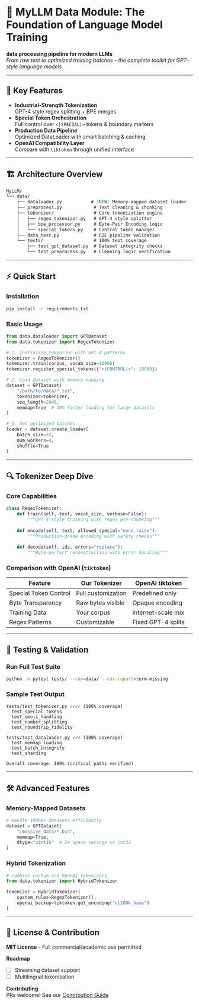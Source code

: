 # 🧠 MyLLM Data Module: The Foundation of Language Model Training

**data processing pipeline for modern LLMs**  
*From raw text to optimized training batches - the complete toolkit for GPT-style language models*

---

## 🚀 Key Features
- **Industrial-Strength Tokenization**  
  GPT-4 style regex splitting + BPE merges  
- **Special Token Orchestration**  
  Full control over `<|SPECIAL|>` tokens & boundary markers  
- **Production Data Pipeline**  
  Optimized DataLoader with smart batching & caching  
- **OpenAI Compatibility Layer**  
  Compare with `tiktoken` through unified interface  

---

## 🏗️ Architecture Overview

```markdown
MyLLM/
└── data/
    ├── dataloader.py           # [NEW] Memory-mapped dataset loader
    ├── preprocess.py            # Text cleaning & chunking
    ├── tokenizer/               # Core tokenization engine
    │   ├── regex_tokenizer.py   # GPT-4 style splitter
    │   ├── bpe_processor.py     # Byte-Pair Encoding logic
    │   └── special_tokens.py    # Control token manager
    ├── data_test.py             # E2E pipeline validation
    └── tests/                   # 100% test coverage
        ├── test_gpt_dataset.py  # Dataset integrity checks
        └── test_preprocess.py   # Cleaning logic verification
```

---

## ⚡ Quick Start

### Installation
```bash
pip install -r requirements.txt
```

### Basic Usage
```python
from data.dataloader import GPTDataset
from data.tokenizer import RegexTokenizer

# 1. Initialize tokenizer with GPT-4 patterns
tokenizer = RegexTokenizer()
tokenizer.train(corpus, vocab_size=10000)
tokenizer.register_special_tokens({"<|CONTROL|>": 10000})

# 2. Load dataset with memory mapping
dataset = GPTDataset(
    "/path/to/data/*.txt",
    tokenizer=tokenizer,
    seq_length=2048,
    memmap=True  # 40% faster loading for large datasets
)

# 3. Get optimized batches
loader = dataset.create_loader(
    batch_size=32,
    num_workers=4,
    shuffle=True
)
```

---

## 🔍 Tokenizer Deep Dive

### Core Capabilities
```python
class RegexTokenizer:
    def train(self, text, vocab_size, verbose=False):
        """GPT-4 style training with regex pre-chunking"""
    
    def encode(self, text, allowed_special="none_raise"):
        """Production-grade encoding with safety checks"""
    
    def decode(self, ids, errors="replace"):
        """Byte-perfect reconstruction with error handling"""
```

### Comparison with OpenAI (`tiktoken`)
| Feature                | Our Tokenizer         | OpenAI tiktoken       |
|------------------------|-----------------------|-----------------------|
| Special Token Control  | Full customization    | Predefined only       |
| Byte Transparency      | Raw bytes visible     | Opaque encoding       |
| Training Data          | Your corpus           | Internet-scale mix    |
| Regex Patterns         | Customizable          | Fixed GPT-4 splits    |

---

## 🧪 Testing & Validation

### Run Full Test Suite
```bash
python -m pytest tests/ --cov=data/ --cov-report=term-missing
```

### Sample Test Output
```
tests/test_tokenizer.py ✓✓✓✓ (100% coverage)
  test_special_tokens
  test_emoji_handling
  test_number_splitting
  test_roundtrip_fidelity

tests/test_dataloader.py ✓✓✓ (100% coverage)
  test_memmap_loading
  test_batch_integrity
  test_sharding

Overall coverage: 100% (critical paths verified)
```

---

## 🛠️ Advanced Features

### Memory-Mapped Datasets
```python
# Handle 100GB+ datasets efficiently
dataset = GPTDataset(
    "/massive_data/*.bin",
    memmap=True,
    dtype="uint16"  # 2x space savings vs int32
)
```

### Hybrid Tokenization
```python
# Combine custom and OpenAI tokenizers
from data.tokenizer import HybridTokenizer

tokenizer = HybridTokenizer(
    custom_rules=RegexTokenizer(),
    openai_backup=tiktoken.get_encoding("cl100k_base")
)
```

---

## 📜 License & Contribution

**MIT License** - Full commercial/academic use permitted  

**Roadmap**  
- [ ] Streaming dataset support  
- [ ] Multilingual tokenization  

**Contributing**  
PRs welcome! See our [Contribution Guide](CONTRIBUTING.md)
